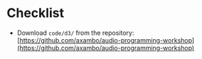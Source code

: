# Checklist

- Download ```code/d3/``` from the repository: [https://github.com/axambo/audio-programming-workshop](https://github.com/axambo/audio-programming-workshop)
